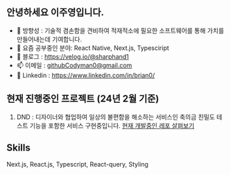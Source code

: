 <!-- ![header](https://capsule-render.vercel.app/api?type=waving&fontColor=000000&color=&height=200&section=header&text=Juyoung_Lee&fontSize=60) -->

## 안녕하세요 이주영입니다. 

- 🎯 방향성 : 기술적 겸손함을 견비하여 적재적소에 필요한 소프트웨어를 통해 가치를 만들어내는데 기여합니다.
- 🌱 요즘 공부중인 분야: React Native, Next.js, Typesciript
- 📔 블로그 : https://velog.io/@sharphand1
- 📫 이메일 : githubCodyman0@gmail.com
- 🔗 Linkedin : https://www.linkedin.com/in/brian0/

## 현재 진행중인 프로젝트 (24년 2월 기준) 
1. DND : 디자이너와 협업하여 일상의 불편함을 해소하는 서비스인 축의금 친밀도 테스트 기능을 포함한 서비스 구현중입니다. [현재 개발중인 레포 살펴보기](https://github.com/dnd-side-project/dnd-10th-3-frontend)

## Skills
Next.js, React.js, Typescript, React-query, Styling
<!--
**CodyMan0/CodyMan0** is a ✨ _special_ ✨ repository because its `README.md` (this file) appears on your GitHub profile.
#### 🧐 I'm interested in...


- 🔭 I’m currently working on ...
- 👯 I’m looking to collaborate on ...
- 🤔 I’m looking for help with ...
- 💬 Ask me about ...
- 📫 How to reach me: ...
- 😄 Pronouns: ...
- ⚡ Fun fact: ...
-->
